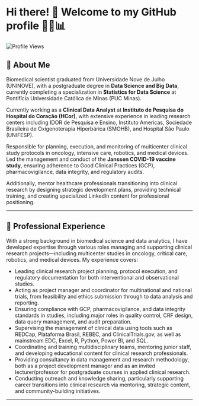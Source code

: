 # Hi there! 👋 Welcome to my GitHub profile 👩‍🔬📊
![Profile Views](https://komarev.com/ghpvc/?username=GiseleMalvezzi&color=blueviolet&style=flat-square)

## 🔬 About Me
Biomedical scientist graduated from Universidade Nove de Julho (UNINOVE), with a postgraduate degree in **Data Science and Big Data**, currently completing a specialization in **Statistics for Data Science** at Pontifícia Universidade Católica de Minas (PUC Minas).

Currently working as a **Clinical Data Analyst** at **Instituto de Pesquisa do Hospital do Coração (HCor)**, with extensive experience in leading research centers including IDOR de Pesquisa e Ensino, Instituto Americas, Sociedade Brasileira de Oxigenoterapia Hiperbárica (SMOHB), and Hospital São Paulo (UNIFESP).

Responsible for planning, execution, and monitoring of multicenter clinical study protocols in oncology, intensive care, robotics, and medical devices. Led the management and conduct of the **Janssen COVID-19 vaccine study**, ensuring adherence to Good Clinical Practices (GCP), pharmacovigilance, data integrity, and regulatory audits.

Additionally, mentor healthcare professionals transitioning into clinical research by designing strategic development plans, providing technical training, and creating specialized LinkedIn content for professional positioning.

---

## 💼 Professional Experience

With a strong background in biomedical science and data analytics, I have developed expertise through various roles managing and supporting clinical research projects—including multicenter studies in oncology, critical care, robotics, and medical devices. My experience covers:

- Leading clinical research project planning, protocol execution, and regulatory documentation for both interventional and observational studies.
- Acting as project manager and coordinator for multinational and national trials, from feasibility and ethics submission through to data analysis and reporting.
- Ensuring compliance with GCP, pharmacovigilance, and data integrity standards in studies, including major roles in quality control, CRF design, data query management, and audit preparation.
- Supervising the management of clinical data using tools such as REDCap, Plataforma Brasil, REBEC, and ClinicalTrials.gov, as well as mainstream EDC, Excel, R, Python, Power BI, and SQL.
- Coordinating and training multidisciplinary teams, mentoring junior staff, and developing educational content for clinical research professionals.
- Providing consultancy in data management and research methodology, both as a project development manager and as an invited lecturer/professor for postgraduate courses in applied clinical research.
- Conducting outreach and knowledge sharing, particularly supporting career transitions into clinical research via mentoring, strategic content, and community-building initiatives.

---

